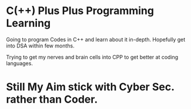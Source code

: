 # C(++) Plus Plus Programming Learning
 Going to program Codes in C++ and learn about it in-depth. Hopefully get into DSA within few months.

 Trying to get my nerves and brain cells into CPP to get better at coding languages.

 # Still My Aim stick with Cyber Sec. rather than Coder.
